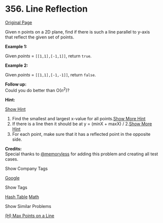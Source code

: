 # 356. Line Reflection

[Original Page](https://leetcode.com/problems/line-reflection/)

Given n points on a 2D plane, find if there is such a line parallel to y-axis that reflect the given set of points.

**Example 1:**  

Given _points_ = `[[1,1],[-1,1]]`, return `true`.

**Example 2:**  

Given _points_ = `[[1,1],[-1,-1]]`, return `false`.

**Follow up:**  
Could you do better than O(_n_<sup>2</sup>)?

**Hint:**

[Show Hint](#)

1.  Find the smallest and largest x-value for all points.[Show More Hint](#)
2.  If there is a line then it should be at y = (minX + maxX) / 2.[Show More Hint](#)
3.  For each point, make sure that it has a reflected point in the opposite side.

**Credits:**  
Special thanks to [@memoryless](https://discuss.leetcode.com/user/memoryless) for adding this problem and creating all test cases.

<div>

<div id="company_tags" class="btn btn-xs btn-warning">Show Company Tags</div>

<span class="hidebutton">[Google](/company/google/)</span></div>

<div>

<div id="tags" class="btn btn-xs btn-warning">Show Tags</div>

<span class="hidebutton">[Hash Table](/tag/hash-table/) [Math](/tag/math/)</span></div>

<div>

<div id="similar" class="btn btn-xs btn-warning">Show Similar Problems</div>

<span class="hidebutton">[(H) Max Points on a Line](/problems/max-points-on-a-line/)</span></div>